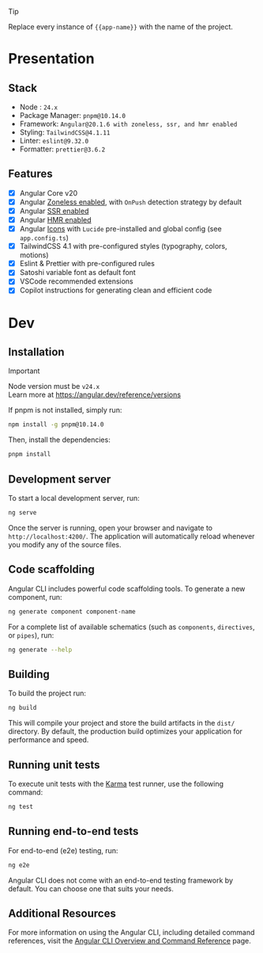 > [!TIP]
> Replace every instance of `{{app-name}}` with the name of the project.

# Presentation

## Stack

- Node : `24.x`
- Package Manager: `pnpm@10.14.0`
- Framework: `Angular@20.1.6 with zoneless, ssr, and hmr enabled`
- Styling: `TailwindCSS@4.1.11`
- Linter: `eslint@9.32.0`
- Formatter: `prettier@3.6.2`

## Features

- [x] Angular Core v20
- [x] Angular [Zoneless enabled](https://angular.dev/guide/experimental/zoneless), with `OnPush` detection strategy by default
- [x] Angular [SSR enabled](https://angular.dev/guide/ssr)
- [x] Angular [HMR enabled](https://angular.dev/tools/cli/build-system-migration#hot-module-replacement)
- [x] Angular [Icons](https://ng-icons.github.io/ng-icons/#/browse-icons) with `Lucide` pre-installed and global config (see `app.config.ts`)
- [x] TailwindCSS 4.1 with pre-configured styles (typography, colors, motions)
- [x] Eslint & Prettier with pre-configured rules
- [x] Satoshi variable font as default font
- [x] VSCode recommended extensions
- [x] Copilot instructions for generating clean and efficient code

# Dev

## Installation

> [!IMPORTANT]
> Node version must be `v24.x`  <br>
> Learn more at https://angular.dev/reference/versions

If pnpm is not installed, simply run:

```bash
npm install -g pnpm@10.14.0
```

Then, install the dependencies:

```bash
pnpm install
```

## Development server

To start a local development server, run:

```bash
ng serve
```

Once the server is running, open your browser and navigate to `http://localhost:4200/`. The application will automatically reload whenever you modify any of the source files.

## Code scaffolding

Angular CLI includes powerful code scaffolding tools. To generate a new component, run:

```bash
ng generate component component-name
```

For a complete list of available schematics (such as `components`, `directives`, or `pipes`), run:

```bash
ng generate --help
```

## Building

To build the project run:

```bash
ng build
```

This will compile your project and store the build artifacts in the `dist/` directory. By default, the production build optimizes your application for performance and speed.

## Running unit tests

To execute unit tests with the [Karma](https://karma-runner.github.io) test runner, use the following command:

```bash
ng test
```

## Running end-to-end tests

For end-to-end (e2e) testing, run:

```bash
ng e2e
```

Angular CLI does not come with an end-to-end testing framework by default. You can choose one that suits your needs.

## Additional Resources

For more information on using the Angular CLI, including detailed command references, visit the [Angular CLI Overview and Command Reference](https://angular.dev/tools/cli) page.
